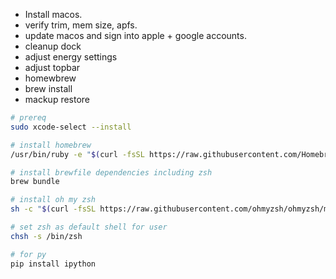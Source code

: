 
* Install macos. 
* verify trim, mem size, apfs. 
* update macos and sign into apple + google accounts. 
* cleanup dock
* adjust energy settings
* adjust topbar
* homewbrew
* brew install
* mackup restore

```zsh
# prereq
sudo xcode-select --install

# install homebrew 
/usr/bin/ruby -e "$(curl -fsSL https://raw.githubusercontent.com/Homebrew/install/master/install)"

# install brewfile dependencies including zsh
brew bundle

# install oh my zsh
sh -c "$(curl -fsSL https://raw.githubusercontent.com/ohmyzsh/ohmyzsh/master/tools/install.sh)"

# set zsh as default shell for user 
chsh -s /bin/zsh

# for py
pip install ipython
```
